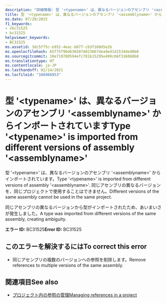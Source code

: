 ```yaml
---
description: "詳細情報: 型 '<typename>' は、異なるバージョンのアセンブリ '<assemblyname>' からインポートされています"
title: 型 '<typename>' は、異なるバージョンのアセンブリ '<assemblyname>' からインポートされています
ms.date: 07/20/2015
f1_keywords:
- vbc31525
- bc31525
helpviewer_keywords:
- BC31525
ms.assetid: 3dc5ff5c-e952-4eac-b877-cb3f160d5e2b
ms.openlocfilehash: 65f75f90d6365074023667dea9ed1d1534de40b0
ms.sourcegitcommit: 10e719780594efc781b15295e499c66f316068b8
ms.translationtype: HT
ms.contentlocale: ja-JP
ms.lasthandoff: 02/14/2021
ms.locfileid: "100466953"
---
```

# <a name="type-typename-is-imported-from-different-versions-of-assembly-assemblyname"></a><span data-ttu-id="5d5b2-103">型 '\<typename>' は、異なるバージョンのアセンブリ '\<assemblyname>' からインポートされています</span><span class="sxs-lookup"><span data-stu-id="5d5b2-103">Type '\<typename>' is imported from different versions of assembly '\<assemblyname>'</span></span>

<span data-ttu-id="5d5b2-104">型 '\<typename>' は、異なるバージョンのアセンブリ '\<assemblyname>' からインポートされています。</span><span class="sxs-lookup"><span data-stu-id="5d5b2-104">Type '\<typename>' is imported from different versions of assembly '\<assemblyname>'.</span></span> <span data-ttu-id="5d5b2-105">同じアセンブリの異なるバージョンを、同じプロジェクトで使用することはできません。</span><span class="sxs-lookup"><span data-stu-id="5d5b2-105">Different versions of the same assembly cannot be used in the same project.</span></span>  
  
 <span data-ttu-id="5d5b2-106">同じアセンブリの異なるバージョンから型がインポートされたため、あいまいさが発生しました。</span><span class="sxs-lookup"><span data-stu-id="5d5b2-106">A type was imported from different versions of the same assembly, creating ambiguity.</span></span>  
  
 <span data-ttu-id="5d5b2-107">**エラー ID:** BC31525</span><span class="sxs-lookup"><span data-stu-id="5d5b2-107">**Error ID:** BC31525</span></span>  
  
## <a name="to-correct-this-error"></a><span data-ttu-id="5d5b2-108">このエラーを解決するには</span><span class="sxs-lookup"><span data-stu-id="5d5b2-108">To correct this error</span></span>  
  
- <span data-ttu-id="5d5b2-109">同じアセンブリの複数のバージョンへの参照を削除します。</span><span class="sxs-lookup"><span data-stu-id="5d5b2-109">Remove references to multiple versions of the same assembly.</span></span>  
  
## <a name="see-also"></a><span data-ttu-id="5d5b2-110">関連項目</span><span class="sxs-lookup"><span data-stu-id="5d5b2-110">See also</span></span>

- [<span data-ttu-id="5d5b2-111">プロジェクト内の参照の管理</span><span class="sxs-lookup"><span data-stu-id="5d5b2-111">Managing references in a project</span></span>](/visualstudio/ide/managing-references-in-a-project)
